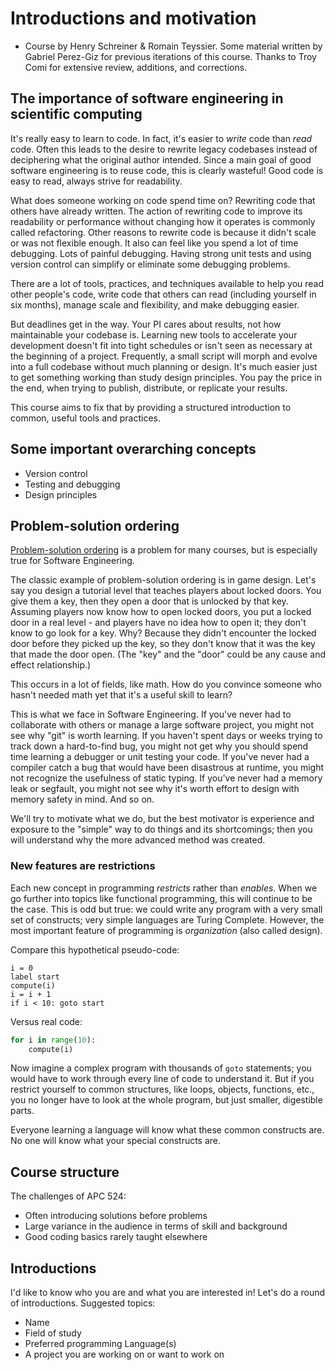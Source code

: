 # Introductions and motivation

- Course by Henry Schreiner & Romain Teyssier. Some material written by Gabriel
  Perez-Giz for previous iterations of this course. Thanks to Troy Comi for
  extensive review, additions, and corrections.

## The importance of software engineering in scientific computing

It's really easy to learn to code. In fact, it's easier to _write_ code than
_read_ code. Often this leads to the desire to rewrite legacy codebases instead
of deciphering what the original author intended. Since a main goal of good
software engineering is to reuse code, this is clearly wasteful! Good code is
easy to read, always strive for readability.

What does someone working on code spend time on? Rewriting code that others have
already written. The action of rewriting code to improve its readability or
performance without changing how it operates is commonly called refactoring.
Other reasons to rewrite code is because it didn't scale or was not flexible
enough. It also can feel like you spend a lot of time debugging. Lots of painful
debugging. Having strong unit tests and using version control can simplify or
eliminate some debugging problems.

There are a lot of tools, practices, and techniques available to help you read
other people's code, write code that others can read (including yourself in six
months), manage scale and flexibility, and make debugging easier.

But deadlines get in the way. Your PI cares about results, not how maintainable
your codebase is. Learning new tools to accelerate your development doesn't fit
into tight schedules or isn't seen as necessary at the beginning of a project.
Frequently, a small script will morph and evolve into a full codebase without
much planning or design. It's much easier just to get something working than
study design principles. You pay the price in the end, when trying to publish,
distribute, or replicate your results.

This course aims to fix that by providing a structured introduction to common,
useful tools and practices.

## Some important overarching concepts

- Version control
- Testing and debugging
- Design principles

## Problem-solution ordering

[Problem-solution ordering](https://mkremins.github.io/blog/doors-headaches-intellectual-need/)
is a problem for many courses, but is especially true for Software Engineering.

The classic example of problem-solution ordering is in game design. Let's say
you design a tutorial level that teaches players about locked doors. You give
them a key, then they open a door that is unlocked by that key. Assuming players
now know how to open locked doors, you put a locked door in a real level - and
players have no idea how to open it; they don't know to go look for a key. Why?
Because they didn't encounter the locked door before they picked up the key, so
they don't know that it was the key that made the door open. (The "key" and the
"door" could be any cause and effect relationship.)

This occurs in a lot of fields, like math. How do you convince someone who
hasn't needed math yet that it's a useful skill to learn?

This is what we face in Software Engineering. If you've never had to collaborate
with others or manage a large software project, you might not see why "git" is
worth learning. If you haven't spent days or weeks trying to track down a
hard-to-find bug, you might not get why you should spend time learning a
debugger or unit testing your code. If you've never had a compiler catch a bug
that would have been disastrous at runtime, you might not recognize the
usefulness of static typing. If you've never had a memory leak or segfault, you
might not see why it's worth effort to design with memory safety in mind. And so
on.

We'll try to motivate what we do, but the best motivator is experience and
exposure to the "simple" way to do things and its shortcomings; then you will
understand why the more advanced method was created.

### New features are restrictions

Each new concept in programming _restricts_ rather than _enables_. When we go
further into topics like functional programming, this will continue to be the
case. This is odd but true: we could write any program with a very small set of
constructs; very simple languages are Turing Complete. However, the most
important feature of programming is _organization_ (also called design).

Compare this hypothetical pseudo-code:

```text
i = 0
label start
compute(i)
i = i + 1
if i < 10: goto start
```

Versus real code:

```python
for i in range(10):
    compute(i)
```

Now imagine a complex program with thousands of `goto` statements; you would
have to work through every line of code to understand it. But if you restrict
yourself to common structures, like loops, objects, functions, etc., you no
longer have to look at the whole program, but just smaller, digestible parts.

Everyone learning a language will know what these common constructs are. No one
will know what your special constructs are.

## Course structure

The challenges of APC 524:

- Often introducing solutions before problems
- Large variance in the audience in terms of skill and background
- Good coding basics rarely taught elsewhere

## Introductions

I'd like to know who you are and what you are interested in! Let's do a round of
introductions. Suggested topics:

- Name
- Field of study
- Preferred programming Language(s)
- A project you are working on or want to work on
